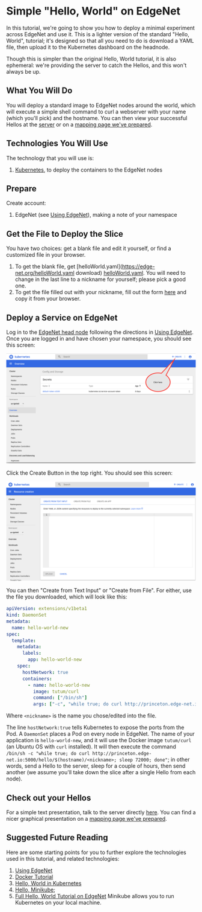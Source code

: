 ---
---
# Simple "Hello, World" on EdgeNet
In this tutorial, we're going to show you how to deploy a minimal
experiment across EdgeNet and use it.  This is a lighter version of
the standard "Hello, World", tutorial; it's designed so that all you need to do is download a
YAML file, then upload it to the Kubernetes dashboard on the headnode.

Though this is simpler than the original Hello, World tutorial, it is also ephemeral: we're
providing the server to catch the Hellos, and this won't always be up.

## What You Will Do
You will deploy a standard image  to EdgeNet nodes around the
world, which will execute a simple shell command to curl a webserver
with your name (which you'll pick) and the hostname.
You can then view your successful Hellos at the [server](http://princeton.edge-net.io:5000/show_hellos) or on a
[mapping page we've prepared](https://editor.engagelively.com/widgets/rick/merif-demo-hello-world).

## Technologies You Will Use
The technology that you will use is:

1. [Kubernetes](https://kubernetes.io/), to deploy the containers to the EdgeNet nodes


## Prepare
Create account:
1. EdgeNet (see [Using EdgeNet](https://edge-net.org/using_EdgeNet.html)),
  making a note of your namespace


## Get the File to Deploy the Slice
You have two choices: get a blank file and edit it yourself, or find a customized file in your browser.
1. To get the blank file, get [helloWorld.yaml](https://edge-net.org/helloWorld.yaml download) <a href=https://edge-net.org/helloWorld.yaml download>helloWorld.yaml</a>.  You will need to change <username> in the last line to a nickname for yourself; please pick a good one.
2. To get the file filled out with your nickname, fill out the form [here](http://princeton.edge-net.io:5000/get_yaml) and copy it from your browser.



## Deploy a Service on EdgeNet
Log in to the [EdgeNet head node](https://headnode.edge-net.org/)
following the directions in [Using EdgeNet](https://edge-net.org/using_EdgeNet.html).
Once you are logged in and have chosen your namespace, you should
see this screen:

![Create Button](assets/images/createButton.png)

Click the Create Button in the top right.  You should see this
screen:

![Create](assets/images/create.png)

You can then "Create from Text Input" or "Create from File".  For either, use the file you downloaded, which will look like this: 

```yaml
apiVersion: extensions/v1beta1
kind: DaemonSet
metadata:
  name: hello-world-new
spec:
  template:
    metadata:
      labels:
        app: hello-world-new
    spec:
      hostNetwork: true           
      containers:
        - name: hello-world-new
          image: tutum/curl
          command: ["/bin/sh"]
          args: ["-c", "while true; do curl http://princeton.edge-net.io:5000/hello/$(hostname)/<nickname>; sleep 7200; done"]
```

Where  `<nickname>` is the name you chose/edited into the file.  

The line `hostNetwork:true` tells Kubernetes to expose the ports from
the Pod.  A `DaemonSet` places a Pod on every node in EdgeNet.  The name of your application is `hello-world-new`, and
it will use the Docker image `tutum/curl` (an Ubuntu OS with `curl` installed).  It will then execute the command
`/bin/sh -c "while true; do curl http://princeton.edge-net.io:5000/hello/$(hostname)/<nickname>; sleep 72000; done"`;
in other words, send a Hello to the server, sleep for a couple of hours, then send another (we assume you'll take down the slice after a single Hello from each node).

## Check out your Hellos
For a simple text presentation, talk to the server directly [here](http://princeton.edge-net.io:5000/show_hellos).  You can find 
a nicer graphical presentation on a
[mapping page we've prepared](https://editor.engagelively.com/widgets/rick/merif-demo-hello-world).


## Suggested Future Reading
Here are some starting points for you to further explore the
technologies used in this tutorial, and related technologies:
1. [Using EdgeNet](https://edge-net.org/using_EdgeNet.html)
2. [Docker Tutorial](https://docs.docker.com/get-started/)
3. [Hello, World in Kubernetes](https://kubernetes.io/docs/tutorials/hello-minikube/)
4. [Hello, Minikube](https://kubernetes.io/docs/tutorials/hello-minikube/);
5. [Full Hello, World Tutorial on EdgeNet](https://edge-net.org/hello_world.html)
  Minikube allows you to run Kubernetes on your local machine.


